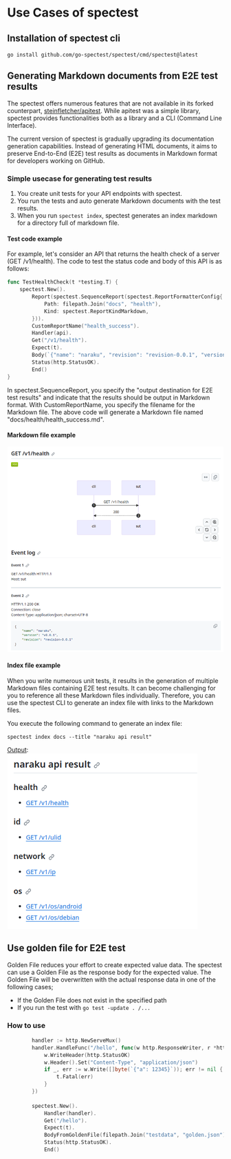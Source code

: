# Use Cases of spectest
## Installation of spectest cli
```shell
go install github.com/go-spectest/spectest/cmd/spectest@latest
```

## Generating Markdown documents from E2E test results
The spectest offers numerous features that are not available in its forked counterpart, [steinfletcher/apitest](https://github.com/steinfletcher/apitest). While apitest was a simple library, spectest provides functionalities both as a library and a CLI (Command Line Interface).
  
The current version of spectest is gradually upgrading its documentation generation capabilities. Instead of generating HTML documents, it aims to preserve End-to-End (E2E) test results as documents in Markdown format for developers working on GitHub.
  
### Simple usecase for generating test results
1. You create unit tests for your API endpoints with spectest.
2. You run the tests and auto generate Markdown documents with the test results.
3. When you run `spectest index`, spectest generates an index markdown for a directory full of markdown file.
  
#### Test code example
For example, let's consider an API that returns the health check of a server (GET /v1/health). The code to test the status code and body of this API is as follows:
  
```go
func TestHealthCheck(t *testing.T) {
	spectest.New().
        Report(spectest.SequenceReport(spectest.ReportFormatterConfig{
			Path: filepath.Join("docs", "health"),
			Kind: spectest.ReportKindMarkdown,
		})).
		CustomReportName("health_success").
		Handler(api).
		Get("/v1/health").
		Expect(t).
		Body(`{"name": "naraku", "revision": "revision-0.0.1", "version":"v0.0.1"}`).
		Status(http.StatusOK).
		End()
}
```

In spectest.SequenceReport, you specify the "output destination for E2E test results" and indicate that the results should be output in Markdown format. With CustomReportName, you specify the filename for the Markdown file. The above code will generate a Markdown file named "docs/health/health_success.md".

#### Markdown file example
![health_result](./image/health_result.png)

#### Index file example
When you write numerous unit tests, it results in the generation of multiple Markdown files containing E2E test results. It can become challenging for you to reference all these Markdown files individually. Therefore, you can use the spectest CLI to generate an index file with links to the Markdown files.

You execute the following command to generate an index file:
```shell
spectest index docs --title "naraku api result" 
```

[Output](https://github.com/go-spectest/naraku/blob/main/docs/index.md):  
![index_result](./image/index.png)


## Use golden file for E2E test
Golden File reduces your effort to create expected value data. The spectest can use a Golden File as the response body for the expected value. The Golden File will be overwritten with the actual response data in one of the following cases;
- If the Golden File does not exist in the specified path
- If you run the test with `go test -update . /...`

### How to use
```go
		handler := http.NewServeMux()
		handler.HandleFunc("/hello", func(w http.ResponseWriter, r *http.Request) {
			w.WriteHeader(http.StatusOK)
			w.Header().Set("Content-Type", "application/json")
			if _, err := w.Write([]byte(`{"a": 12345}`)); err != nil {
				t.Fatal(err)
			}
		})

		spectest.New().
			Handler(handler).
			Get("/hello").
			Expect(t).
			BodyFromGoldenFile(filepath.Join("testdata", "golden.json")). // use golden file
			Status(http.StatusOK).
			End()
```
